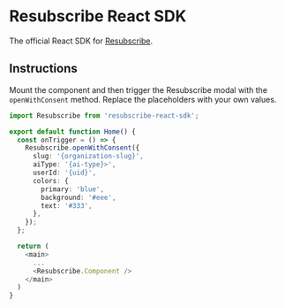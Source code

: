 # Resubscribe React SDK

The official React SDK for [Resubscribe](https://resubscribe.ai).

## Instructions

Mount the component and then trigger the Resubscribe modal with the `openWithConsent` method. Replace the placeholders with your own values.

```typescript
import Resubscribe from 'resubscribe-react-sdk';

export default function Home() {
  const onTrigger = () => {
    Resubscribe.openWithConsent({
      slug: '{organization-slug}',
      aiType: '{ai-type}>',
      userId: '{uid}',
      colors: {
        primary: 'blue',
        background: '#eee',
        text: '#333',
      },
    });
  };

  return (
    <main>
      ...
      <Resubscribe.Component />
    </main>
  )
}